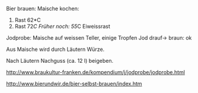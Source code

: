 Bier brauen:
Maische kochen:
1. Rast 62*C
2. Rast 72*C
Früher noch: 55*C Eiweissrast

Jodprobe: Maische auf weissen Teller, einige Tropfen Jod drauf-> braun: ok

Aus Maische wird durch Läutern Würze.

Nach Läutern Nachguss (ca. 12 l) beigeben.






http://www.braukultur-franken.de/kompendium/j/jodprobe/jodprobe.html

http://www.bierundwir.de/bier-selbst-brauen/index.htm

